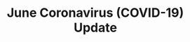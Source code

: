---
title: June Coronavirus (COVID-19) Update
templateKey: news-post
featuredimage: ../img/whitby.jpeg
---
